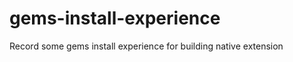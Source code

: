 gems-install-experience
=======================

Record some gems install experience for building native extension
